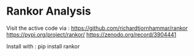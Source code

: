 # Rankor Analysis

Visit the active code via :
https://github.com/richardtjornhammar/rankor
https://pypi.org/project/rankor/
https://zenodo.org/record/3904441

Install with :
pip install rankor


